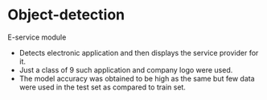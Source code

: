 # Object-detection
 E-service module
 * Detects electronic application and then displays the service provider for it.
 * Just a class of 9 such application and company logo were used.
 * The model accuracy was obtained to be high as the same but few data were used in the test set as compared to train set.
